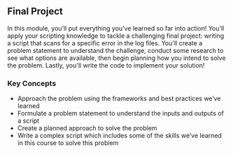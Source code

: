 ## Final Project

In this module, you’ll put everything you’ve learned so far into action! You’ll apply your scripting knowledge to tackle a challenging final project: writing a script that scans for a specific error in the log files. You'll create a problem statement to understand the challenge, conduct some research to see what options are available, then begin planning how you intend to solve the problem. Lastly, you'll write the code to implement your solution!

### Key Concepts

* Approach the problem using the frameworks and best practices we’ve learned
* Formulate a problem statement to understand the inputs and outputs of a script
* Create a planned approach to solve the problem
* Write a complex script which includes some of the skills we’ve learned in this course to solve this problem